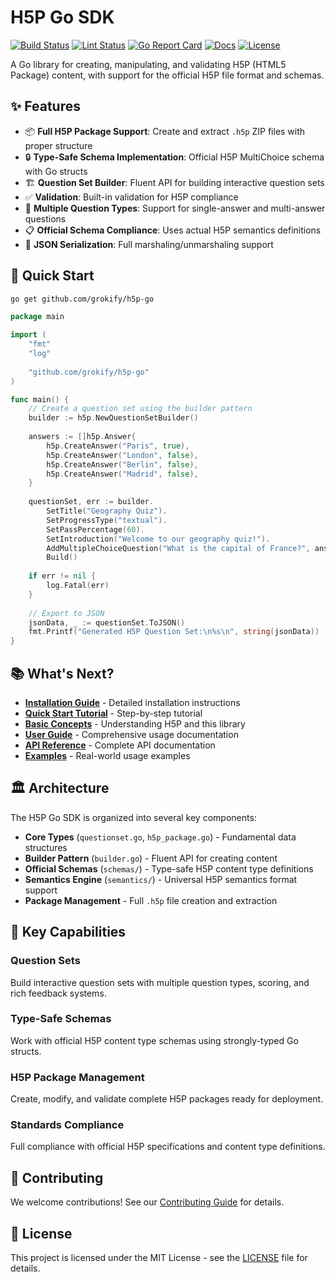 # H5P Go SDK

[![Build Status](https://github.com/grokify/h5p-go/actions/workflows/ci.yaml/badge.svg?branch=main)](https://github.com/grokify/h5p-go/actions/workflows/ci.yaml)
[![Lint Status](https://github.com/grokify/h5p-go/actions/workflows/lint.yaml/badge.svg?branch=main)](https://github.com/grokify/h5p-go/actions/workflows/lint.yaml)
[![Go Report Card](https://goreportcard.com/badge/github.com/grokify/h5p-go)](https://goreportcard.com/report/github.com/grokify/h5p-go)
[![Docs](https://pkg.go.dev/badge/github.com/grokify/h5p-go)](https://pkg.go.dev/github.com/grokify/h5p-go)
[![License](https://img.shields.io/badge/license-MIT-blue.svg)](https://github.com/grokify/h5p-go/blob/master/LICENSE)

A Go library for creating, manipulating, and validating H5P (HTML5 Package) content, with support for the official H5P file format and schemas.

## ✨ Features

- 📦 **Full H5P Package Support**: Create and extract `.h5p` ZIP files with proper structure
- 🔒 **Type-Safe Schema Implementation**: Official H5P MultiChoice schema with Go structs
- 🏗️ **Question Set Builder**: Fluent API for building interactive question sets
- ✅ **Validation**: Built-in validation for H5P compliance
- 🎯 **Multiple Question Types**: Support for single-answer and multi-answer questions
- 📋 **Official Schema Compliance**: Uses actual H5P semantics definitions
- 🔄 **JSON Serialization**: Full marshaling/unmarshaling support

## 🚀 Quick Start

```bash
go get github.com/grokify/h5p-go
```

```go
package main

import (
    "fmt"
    "log"
    
    "github.com/grokify/h5p-go"
)

func main() {
    // Create a question set using the builder pattern
    builder := h5p.NewQuestionSetBuilder()
    
    answers := []h5p.Answer{
        h5p.CreateAnswer("Paris", true),
        h5p.CreateAnswer("London", false),
        h5p.CreateAnswer("Berlin", false),
        h5p.CreateAnswer("Madrid", false),
    }
    
    questionSet, err := builder.
        SetTitle("Geography Quiz").
        SetProgressType("textual").
        SetPassPercentage(60).
        SetIntroduction("Welcome to our geography quiz!").
        AddMultipleChoiceQuestion("What is the capital of France?", answers).
        Build()
    
    if err != nil {
        log.Fatal(err)
    }
    
    // Export to JSON
    jsonData, _ := questionSet.ToJSON()
    fmt.Printf("Generated H5P Question Set:\n%s\n", string(jsonData))
}
```

## 📚 What's Next?

- **[Installation Guide](getting-started/installation.md)** - Detailed installation instructions
- **[Quick Start Tutorial](getting-started/quick-start.md)** - Step-by-step tutorial 
- **[Basic Concepts](getting-started/concepts.md)** - Understanding H5P and this library
- **[User Guide](guide/question-sets.md)** - Comprehensive usage documentation
- **[API Reference](api/core-types.md)** - Complete API documentation
- **[Examples](examples/basic.md)** - Real-world usage examples

## 🏛️ Architecture

The H5P Go SDK is organized into several key components:

- **Core Types** (`questionset.go`, `h5p_package.go`) - Fundamental data structures
- **Builder Pattern** (`builder.go`) - Fluent API for creating content
- **Official Schemas** (`schemas/`) - Type-safe H5P content type definitions
- **Semantics Engine** (`semantics/`) - Universal H5P semantics format support
- **Package Management** - Full `.h5p` file creation and extraction

## 🔧 Key Capabilities

### Question Sets
Build interactive question sets with multiple question types, scoring, and rich feedback systems.

### Type-Safe Schemas
Work with official H5P content type schemas using strongly-typed Go structs.

### H5P Package Management
Create, modify, and validate complete H5P packages ready for deployment.

### Standards Compliance
Full compliance with official H5P specifications and content type definitions.

## 🤝 Contributing

We welcome contributions! See our [Contributing Guide](development/contributing.md) for details.

## 📜 License

This project is licensed under the MIT License - see the [LICENSE](https://github.com/grokify/h5p-go/blob/master/LICENSE) file for details.
